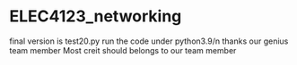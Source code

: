 # ELEC4123_networking
final version is test20.py 
run the code under python3.9/n
thanks our genius team member 
Most creit should belongs to our team member 
